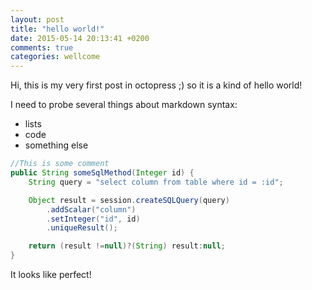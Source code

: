 ```yaml
---
layout: post
title: "hello world!"
date: 2015-05-14 20:13:41 +0200
comments: true
categories: wellcome 
---
```


Hi, this is my very first post in octopress ;) so it is a kind of hello world!

<!-- more -->

I need to probe several things about markdown syntax:

* lists
* code
* something else

``` java Java sample code
//This is some comment 
public String someSqlMethod(Integer id) {
	String query = "select column from table where id = :id";

	Object result = session.createSQLQuery(query)
		.addScalar("column")
		.setInteger("id", id)
		.uniqueResult();

	return (result !=null)?(String) result:null;
}
```

It looks like perfect!
